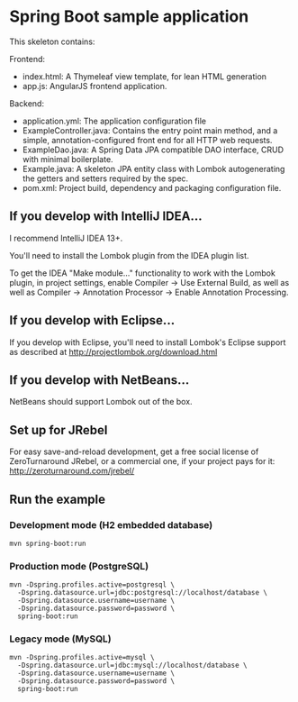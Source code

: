 # Spring Boot sample application

This skeleton contains:

Frontend:

* index.html: A Thymeleaf view template, for lean HTML generation
* app.js: AngularJS frontend application.

Backend:

* application.yml: The application configuration file
* ExampleController.java: Contains the entry point main method, and a simple, annotation-configured front end for all HTTP web requests.
* ExampleDao.java: A Spring Data JPA compatible DAO interface, CRUD with minimal boilerplate.
* Example.java: A skeleton JPA entity class with Lombok autogenerating the getters and setters required by the spec.
* pom.xml: Project build, dependency and packaging configuration file.

## If you develop with IntelliJ IDEA...

I recommend IntelliJ IDEA 13+.

You'll need to install the Lombok plugin from the IDEA plugin list.

To get the IDEA "Make module..." functionality to work with the Lombok plugin, in project settings,
enable Compiler -> Use External Build, as well as well as Compiler -> Annotation Processor -> Enable Annotation Processing.

## If you develop with Eclipse...

If you develop with Eclipse, you'll need to install Lombok's Eclipse support
as described at http://projectlombok.org/download.html

## If you develop with NetBeans...

NetBeans should support Lombok out of the box.

## Set up for JRebel

For easy save-and-reload development, get a free social license of ZeroTurnaround
JRebel, or a commercial one, if your project pays for it: http://zeroturnaround.com/jrebel/

## Run the example

### Development mode (H2 embedded database)

    mvn spring-boot:run

### Production mode (PostgreSQL)

    mvn -Dspring.profiles.active=postgresql \
      -Dspring.datasource.url=jdbc:postgresql://localhost/database \
      -Dspring.datasource.username=username \
      -Dspring.datasource.password=password \
      spring-boot:run

### Legacy mode (MySQL)

    mvn -Dspring.profiles.active=mysql \
      -Dspring.datasource.url=jdbc:mysql://localhost/database \
      -Dspring.datasource.username=username \
      -Dspring.datasource.password=password \
      spring-boot:run
